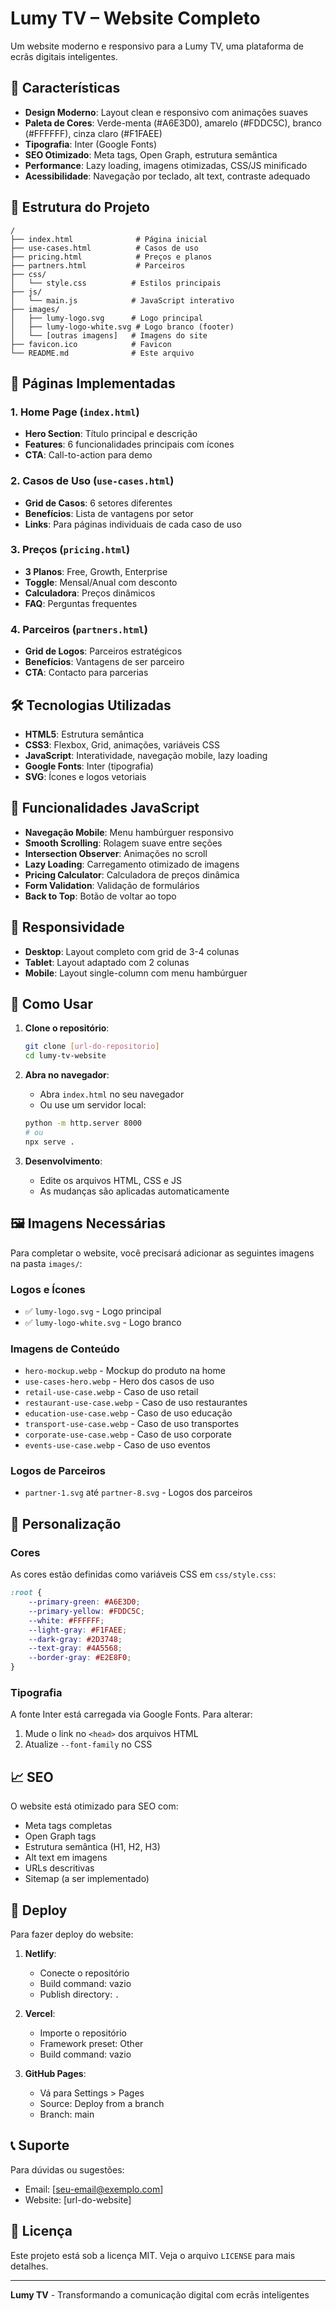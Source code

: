 # Lumy TV – Website Completo

Um website moderno e responsivo para a Lumy TV, uma plataforma de ecrãs digitais inteligentes.

## 🚀 Características

- **Design Moderno**: Layout clean e responsivo com animações suaves
- **Paleta de Cores**: Verde-menta (#A6E3D0), amarelo (#FDDC5C), branco (#FFFFFF), cinza claro (#F1FAEE)
- **Tipografia**: Inter (Google Fonts)
- **SEO Otimizado**: Meta tags, Open Graph, estrutura semântica
- **Performance**: Lazy loading, imagens otimizadas, CSS/JS minificado
- **Acessibilidade**: Navegação por teclado, alt text, contraste adequado

## 📁 Estrutura do Projeto

```
/
├── index.html              # Página inicial
├── use-cases.html          # Casos de uso
├── pricing.html            # Preços e planos
├── partners.html           # Parceiros
├── css/
│   └── style.css          # Estilos principais
├── js/
│   └── main.js            # JavaScript interativo
├── images/
│   ├── lumy-logo.svg      # Logo principal
│   ├── lumy-logo-white.svg # Logo branco (footer)
│   └── [outras imagens]   # Imagens do site
├── favicon.ico            # Favicon
└── README.md              # Este arquivo
```

## 🎨 Páginas Implementadas

### 1. Home Page (`index.html`)
- **Hero Section**: Título principal e descrição
- **Features**: 6 funcionalidades principais com ícones
- **CTA**: Call-to-action para demo

### 2. Casos de Uso (`use-cases.html`)
- **Grid de Casos**: 6 setores diferentes
- **Benefícios**: Lista de vantagens por setor
- **Links**: Para páginas individuais de cada caso de uso

### 3. Preços (`pricing.html`)
- **3 Planos**: Free, Growth, Enterprise
- **Toggle**: Mensal/Anual com desconto
- **Calculadora**: Preços dinâmicos
- **FAQ**: Perguntas frequentes

### 4. Parceiros (`partners.html`)
- **Grid de Logos**: Parceiros estratégicos
- **Benefícios**: Vantagens de ser parceiro
- **CTA**: Contacto para parcerias

## 🛠️ Tecnologias Utilizadas

- **HTML5**: Estrutura semântica
- **CSS3**: Flexbox, Grid, animações, variáveis CSS
- **JavaScript**: Interatividade, navegação mobile, lazy loading
- **Google Fonts**: Inter (tipografia)
- **SVG**: Ícones e logos vetoriais

## 🎯 Funcionalidades JavaScript

- **Navegação Mobile**: Menu hambúrguer responsivo
- **Smooth Scrolling**: Rolagem suave entre seções
- **Intersection Observer**: Animações no scroll
- **Lazy Loading**: Carregamento otimizado de imagens
- **Pricing Calculator**: Calculadora de preços dinâmica
- **Form Validation**: Validação de formulários
- **Back to Top**: Botão de voltar ao topo

## 📱 Responsividade

- **Desktop**: Layout completo com grid de 3-4 colunas
- **Tablet**: Layout adaptado com 2 colunas
- **Mobile**: Layout single-column com menu hambúrguer

## 🔧 Como Usar

1. **Clone o repositório**:
   ```bash
   git clone [url-do-repositorio]
   cd lumy-tv-website
   ```

2. **Abra no navegador**:
   - Abra `index.html` no seu navegador
   - Ou use um servidor local:
   ```bash
   python -m http.server 8000
   # ou
   npx serve .
   ```

3. **Desenvolvimento**:
   - Edite os arquivos HTML, CSS e JS
   - As mudanças são aplicadas automaticamente

## 🖼️ Imagens Necessárias

Para completar o website, você precisará adicionar as seguintes imagens na pasta `images/`:

### Logos e Ícones
- ✅ `lumy-logo.svg` - Logo principal
- ✅ `lumy-logo-white.svg` - Logo branco

### Imagens de Conteúdo
- `hero-mockup.webp` - Mockup do produto na home
- `use-cases-hero.webp` - Hero dos casos de uso
- `retail-use-case.webp` - Caso de uso retail
- `restaurant-use-case.webp` - Caso de uso restaurantes
- `education-use-case.webp` - Caso de uso educação
- `transport-use-case.webp` - Caso de uso transportes
- `corporate-use-case.webp` - Caso de uso corporate
- `events-use-case.webp` - Caso de uso eventos

### Logos de Parceiros
- `partner-1.svg` até `partner-8.svg` - Logos dos parceiros

## 🎨 Personalização

### Cores
As cores estão definidas como variáveis CSS em `css/style.css`:
```css
:root {
    --primary-green: #A6E3D0;
    --primary-yellow: #FDDC5C;
    --white: #FFFFFF;
    --light-gray: #F1FAEE;
    --dark-gray: #2D3748;
    --text-gray: #4A5568;
    --border-gray: #E2E8F0;
}
```

### Tipografia
A fonte Inter está carregada via Google Fonts. Para alterar:
1. Mude o link no `<head>` dos arquivos HTML
2. Atualize `--font-family` no CSS

## 📈 SEO

O website está otimizado para SEO com:
- Meta tags completas
- Open Graph tags
- Estrutura semântica (H1, H2, H3)
- Alt text em imagens
- URLs descritivas
- Sitemap (a ser implementado)

## 🚀 Deploy

Para fazer deploy do website:

1. **Netlify**:
   - Conecte o repositório
   - Build command: vazio
   - Publish directory: `.`

2. **Vercel**:
   - Importe o repositório
   - Framework preset: Other
   - Build command: vazio

3. **GitHub Pages**:
   - Vá para Settings > Pages
   - Source: Deploy from a branch
   - Branch: main

## 📞 Suporte

Para dúvidas ou sugestões:
- Email: [seu-email@exemplo.com]
- Website: [url-do-website]

## 📄 Licença

Este projeto está sob a licença MIT. Veja o arquivo `LICENSE` para mais detalhes.

---

**Lumy TV** - Transformando a comunicação digital com ecrãs inteligentes